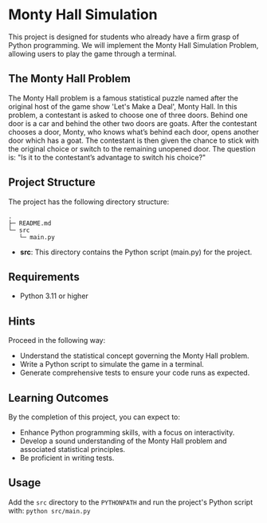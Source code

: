 # Monty Hall Simulation

This project is designed for students who already have a firm grasp of Python programming. We will implement the Monty Hall Simulation Problem, allowing users to play the game through a terminal.

## The Monty Hall Problem
The Monty Hall problem is a famous statistical puzzle named after the original host of the game show 'Let's Make a Deal', Monty Hall. In this problem, a contestant is asked to choose one of three doors. Behind one door is a car and behind the other two doors are goats. After the contestant chooses a door, Monty, who knows what’s behind each door, opens another door which has a goat. The contestant is then given the chance to stick with the original choice or switch to the remaining unopened door. The question is: "Is it to the contestant’s advantage to switch his choice?"

## Project Structure
The project has the following directory structure:
```
.
├─ README.md
└─ src
   └─ main.py
```
- **src**: This directory contains the Python script (main.py) for the project.

## Requirements
- Python 3.11 or higher

## Hints
Proceed in the following way:
- Understand the statistical concept governing the Monty Hall problem.
- Write a Python script to simulate the game in a terminal.
- Generate comprehensive tests to ensure your code runs as expected.

## Learning Outcomes
By the completion of this project, you can expect to:
- Enhance Python programming skills, with a focus on interactivity.
- Develop a sound understanding of the Monty Hall problem and associated statistical principles.
- Be proficient in writing tests.

## Usage
Add the `src` directory to the `PYTHONPATH` and run the project's Python script with: `python src/main.py`